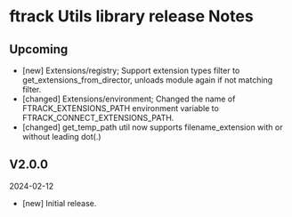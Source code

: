 # ftrack Utils library release Notes

## Upcoming

* [new] Extensions/registry; Support extension types filter to get_extensions_from_director, unloads module again if not matching filter.
* [changed] Extensions/environment; Changed the name of FTRACK_EXTENSIONS_PATH environment variable to FTRACK_CONNECT_EXTENSIONS_PATH.
* [changed] get_temp_path util now supports filename_extension with or without leading dot(.)


## V2.0.0
2024-02-12

*  [new] Initial release.
